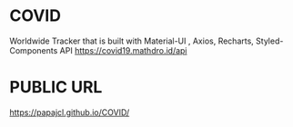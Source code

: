 # COVID
Worldwide Tracker that is built with Material-UI , Axios, Recharts, Styled-Components
API https://covid19.mathdro.id/api

# PUBLIC URL
https://papajcl.github.io/COVID/

